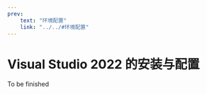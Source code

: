 ```yaml
---
prev:
    text: "环境配置"
    link: "../../#环境配置"
---
```


# Visual Studio 2022 的安装与配置

To be finished
